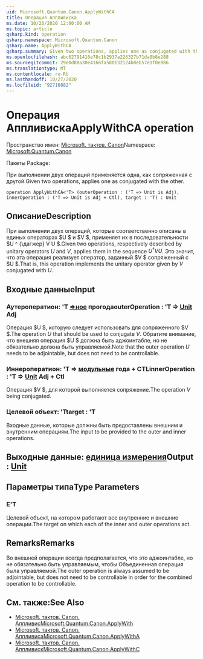 ```yaml
---
uid: Microsoft.Quantum.Canon.ApplyWithCA
title: Операция Аппливиска
ms.date: 10/26/2020 12:00:00 AM
ms.topic: article
qsharp.kind: operation
qsharp.namespace: Microsoft.Quantum.Canon
qsharp.name: ApplyWithCA
qsharp.summary: Given two operations, applies one as conjugated with the other.
ms.openlocfilehash: abc62791416e78c1b2937a226327b71da8b8e288
ms.sourcegitcommit: 29e0d88a30e4166fa580132124b0eb57e1f0e986
ms.translationtype: MT
ms.contentlocale: ru-RU
ms.lasthandoff: 10/27/2020
ms.locfileid: "92716882"
---
```

# <a name="applywithca-operation"></a><span data-ttu-id="95668-102">Операция Аппливиска</span><span class="sxs-lookup"><span data-stu-id="95668-102">ApplyWithCA operation</span></span>

<span data-ttu-id="95668-103">Пространство имен: [Microsoft. тактов. Canon](xref:Microsoft.Quantum.Canon)</span><span class="sxs-lookup"><span data-stu-id="95668-103">Namespace: [Microsoft.Quantum.Canon](xref:Microsoft.Quantum.Canon)</span></span>

<span data-ttu-id="95668-104">Пакеты [](https://nuget.org/packages/)</span><span class="sxs-lookup"><span data-stu-id="95668-104">Package: [](https://nuget.org/packages/)</span></span>


<span data-ttu-id="95668-105">При выполнении двух операций применяется одна, как сопряженная с другой.</span><span class="sxs-lookup"><span data-stu-id="95668-105">Given two operations, applies one as conjugated with the other.</span></span>

```qsharp
operation ApplyWithCA<'T> (outerOperation : ('T => Unit is Adj), innerOperation : ('T => Unit is Adj + Ctl), target : 'T) : Unit
```


## <a name="description"></a><span data-ttu-id="95668-106">Описание</span><span class="sxs-lookup"><span data-stu-id="95668-106">Description</span></span>

<span data-ttu-id="95668-107">При выполнении двух операций, которые соответственно описаны в единых операторах $U $ и $V $, применяет их в последовательности $U ^ {\дагжер} V U $.</span><span class="sxs-lookup"><span data-stu-id="95668-107">Given two operations, respectively described by unitary operators $U$ and $V$, applies them in the sequence $U^{\dagger} V U$.</span></span> <span data-ttu-id="95668-108">Это значит, что эта операция реализует оператор, заданный $V $ сопряженный с $U $.</span><span class="sxs-lookup"><span data-stu-id="95668-108">That is, this operation implements the unitary operator given by $V$ conjugated with $U$.</span></span>

## <a name="input"></a><span data-ttu-id="95668-109">Входные данные</span><span class="sxs-lookup"><span data-stu-id="95668-109">Input</span></span>

### <a name="outeroperation--t--unit-adj"></a><span data-ttu-id="95668-110">Аутероператион: 'T [=>ное](xref:microsoft.quantum.lang-ref.unit) прогода</span><span class="sxs-lookup"><span data-stu-id="95668-110">outerOperation : 'T => [Unit](xref:microsoft.quantum.lang-ref.unit) Adj</span></span>

<span data-ttu-id="95668-111">Операция $U $, которую следует использовать для сопряженного $V $.</span><span class="sxs-lookup"><span data-stu-id="95668-111">The operation $U$ that should be used to conjugate $V$.</span></span> <span data-ttu-id="95668-112">Обратите внимание, что внешняя операция $U $ должна быть аджоинтабле, но не обязательно должна быть управляемой.</span><span class="sxs-lookup"><span data-stu-id="95668-112">Note that the outer operation $U$ needs to be adjointable, but does not need to be controllable.</span></span>


### <a name="inneroperation--t--unit-adj--ctl"></a><span data-ttu-id="95668-113">Иннероператион: 'T => [модульные](xref:microsoft.quantum.lang-ref.unit) года + CTL</span><span class="sxs-lookup"><span data-stu-id="95668-113">innerOperation : 'T => [Unit](xref:microsoft.quantum.lang-ref.unit) Adj + Ctl</span></span>

<span data-ttu-id="95668-114">Операция $V $, для которой выполняется сопряжение.</span><span class="sxs-lookup"><span data-stu-id="95668-114">The operation $V$ being conjugated.</span></span>


### <a name="target--t"></a><span data-ttu-id="95668-115">Целевой объект: 'T</span><span class="sxs-lookup"><span data-stu-id="95668-115">target : 'T</span></span>

<span data-ttu-id="95668-116">Входные данные, которые должны быть предоставлены внешним и внутренним операциям.</span><span class="sxs-lookup"><span data-stu-id="95668-116">The input to be provided to the outer and inner operations.</span></span>



## <a name="output--unit"></a><span data-ttu-id="95668-117">Выходные данные: [единица измерения](xref:microsoft.quantum.lang-ref.unit)</span><span class="sxs-lookup"><span data-stu-id="95668-117">Output : [Unit](xref:microsoft.quantum.lang-ref.unit)</span></span>



## <a name="type-parameters"></a><span data-ttu-id="95668-118">Параметры типа</span><span class="sxs-lookup"><span data-stu-id="95668-118">Type Parameters</span></span>

### <a name="t"></a><span data-ttu-id="95668-119">Е</span><span class="sxs-lookup"><span data-stu-id="95668-119">'T</span></span>

<span data-ttu-id="95668-120">Целевой объект, на котором работают все внутренние и внешние операции.</span><span class="sxs-lookup"><span data-stu-id="95668-120">The target on which each of the inner and outer operations act.</span></span>

## <a name="remarks"></a><span data-ttu-id="95668-121">Remarks</span><span class="sxs-lookup"><span data-stu-id="95668-121">Remarks</span></span>

<span data-ttu-id="95668-122">Во внешней операции всегда предполагается, что это аджоинтабле, но не обязательно быть управляемым, чтобы Объединенная операция была управляемой.</span><span class="sxs-lookup"><span data-stu-id="95668-122">The outer operation is always assumed to be adjointable, but does not need to be controllable in order for the combined operation to be controllable.</span></span>

## <a name="see-also"></a><span data-ttu-id="95668-123">См. также:</span><span class="sxs-lookup"><span data-stu-id="95668-123">See Also</span></span>

- [<span data-ttu-id="95668-124">Microsoft. тактов. Canon. Аппливис</span><span class="sxs-lookup"><span data-stu-id="95668-124">Microsoft.Quantum.Canon.ApplyWith</span></span>](xref:Microsoft.Quantum.Canon.ApplyWith)
- [<span data-ttu-id="95668-125">Microsoft. тактов. Canon. Аппливиса</span><span class="sxs-lookup"><span data-stu-id="95668-125">Microsoft.Quantum.Canon.ApplyWithA</span></span>](xref:Microsoft.Quantum.Canon.ApplyWithA)
- [<span data-ttu-id="95668-126">Microsoft. тактов. Canon. Аппливиск</span><span class="sxs-lookup"><span data-stu-id="95668-126">Microsoft.Quantum.Canon.ApplyWithC</span></span>](xref:Microsoft.Quantum.Canon.ApplyWithC)
